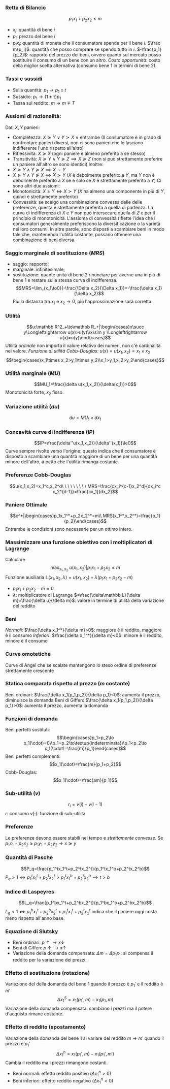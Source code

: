 ### Retta di Bilancio
$$p_1x_1+p_2x_2\le m$$
- $x_i$: quantità di bene $i$
- $p_i$: prezzo del bene $i$
- $p_ix_i$: quantità di moneta che il consumatore spende per il bene $i$.
$\frac m{p_i}$: quantità che posso comprare se spendo tutto in $i$.
$-\frac{p_1}{p_2}$: rapporto del prezzo dei beni, ovvero quanto sul mercato posso sostituire il consumo di un bene con un altro. *Costo opportunità*: costo della miglior scelta alternativa (consumo bene 1 in termini di bene 2).
### Tassi e sussidi
- Sulla quantità: $p_1\to p_1\pm t$
- Sussidio: $p_1\to(1\pm\tau)p_1$
- Tassa sul reddito: $m\to m\mp T$
### Assiomi di razionalità:
Dati $X,Y$ panieri:
- Completezza: $X\succeq Y\ \vee\ Y\succ X\ \vee$ entrambe (Il consumatore è in grado di confrontare panieri diversi, non ci sono panieri che lo lasciano indifferente l'uno rispetto all'altro)
- Riflessività: $X\succeq X$ (ogni paniere è almeno preferito a se stesso)
- Transitività: $X\succeq Y\ \wedge\ Y\succeq Z\implies X\succeq Z$ (non si può strettamente preferire un paniere all'altro se sono identici)
Inoltre:
- $X\succeq Y\wedge Y\succeq X\implies X\sim Y$
- $X\succeq Y\wedge Y\nsucceq X\Longleftrightarrow X\succ Y$ ($X$ è debolmente preferito a $Y$, ma $Y$ non è debolmente preferito a $X$  se e solo se $X$ è strettamente preferito a $Y$)
Ci sono altri due assiomi:
- Monotonicità: $X\ge Y\Longleftrightarrow X\succ Y$ ($X$ ha almeno una componente in più di $Y$, quindi è strettamente preferito)
- Convessità: se scelgo una combinazione convessa delle delle preferenze, questa è strettamente preferita a quella di partenza. La curva di indifferenza di $X$ e $Y$ non può intersecare quella di $Z$ e per il principio di monotonicità. L'assioma di convessità riflette l'idea che i consumatori generalmente preferiscono la diversificazione o la varietà nei loro consumi. In altre parole, sono disposti a scambiare beni in modo tale che, mantenendo l'utilità costante, possano ottenere una combinazione di beni diversa.
### Saggio marginale di sostituzione ($MRS$)
- saggio: rapporto;
- marginale: infinitesimale;
- sostituzione: quante unità di bene 2 rinunciare per averne una in più di bene 1 e restare sulla stessa curva di indifferenza.
$$MRS=\lim_{x_1\to0}(-\frac{\Delta x_2}{\Delta x_1})=-\frac{\delta x_1}{\delta x_2}$$
Più la distanza tra $x_1$ e $x_2\to0$, più l'approssimazione sarà corretta.
### Utilità
$$u:\mathbb R^2_+\to\mathbb R_+|\begin{cases}x\succ y\Longleftrightarrow u(x)>u(y)\\x\sim y \Longleftrightarrow u(x)=u(y)\end{cases}$$
Utilità *ordinale* non importa il valore relativo dei numeri, non c'è cardinalità nel valore.
*Funzione di utilità Cobb-Douglas:* $u(x)=u(x_1,x_2)=x_1\times x_2$
$$\begin{cases}x_1\times x_2>y_1\times y_2\\x_1>y_1,x_2>y_2\end{cases}$$
### Utilità marginale ($MU$)
$$MU_1=\frac{\delta u(x_1,x_2)}{\delta(x_1)}>0$$
Monotonicità forte, $x_2$ fisso.
### Variazione utilità ($du$)
$$d u=MU_1\times d x_1$$
### Concavità curve di indifferenza ($IP$)
$$IP=\frac{\delta''u(x_1,x_2)}{\delta''(x_1)}\le0$$
Curve sempre rivolte verso l'origine: questo indica che il consumatore è disposto a scambiare una quantità maggiore di un bene per una quantità minore dell'altro, a patto che l'utilità rimanga costante.
### Preferenze Cobb-Douglas
$$u(x_1,x_2)=x_1^c,x_2^d\ \ \ \ \ \ \ \ \ MRS=\frac{cx_i^{c-1}x_2^d}{dx_i^c x_2^{d-1}}=\frac{cx_1}{dx_2}$$
### Paniere Ottimale
$$x^*|\begin{cases}p_1x_1^*+p_2x_2^*=m\\ MRS(x_1^*,x_2^*)=\frac{p_1}{p_2}\end{cases}$$
Entrambe le condizioni sono necessarie per un ottimo intero.
### Massimizzare una funzione obiettivo con i moltiplicatori di Lagrange
Calcolare
$$\max_{x_1,x_2}\ u(x_1,x_2)|p_1x_1+p_2x_2\le m$$
Funzione ausiliaria $\mathbb L(x_1,x_2,\lambda)=u(x_1,x_2)+\lambda(p_1x_1+p_2x_2-m)$
- $p_1x_1+p_2x_2-m=0$
- $\lambda$: moltiplicatore di Lagrange $=\frac{\delta\mathbb L}{\delta m}=\frac{\delta u}{\delta m}$: valore in termine di utilità della variazione del reddito
### Beni
*Normali*: $\frac{\delta x_1^*}{\delta m}>0$: maggiore è il reddito, maggiore è il consumo
*Inferiori*: $\frac{\delta x_1^*}{\delta m}<0$: minore è il reddito, minore è il consumo
### Curve omotetiche
Curve di Angel che se scalate mantengono lo steso ordine di preferenze strettamente crescente
### Statica comparata rispetto al prezzo ($m$ costante)
Beni ordinari: $\frac{\delta x_1(p_1,p_2)}{\delta p_1}<0$: aumenta il prezzo, diminuisce la domanda
Beni di Giffen: $\frac{\delta x_1(p_1,p_2)}{\delta p_1}>0$: aumenta il prezzo, aumenta la domanda
### Funzioni di domanda
Beni perfetti sostituti:
$$\begin{cases}p_1>p_2\to x_1(\cdot)=0\\p_1=p_2\to\textup{indeterminata}\\p_1<p_2\to x_1(\cdot)=\frac{m}{p_1}\end{cases}$$
Beni perfetti complementi:
$$x_1(\cdot)=\frac{m}{p_1+p_2}$$
Cobb-Douglas:
$$x_1(\cdot)=\frac{am}{p_1}$$
### Sub-utilità ($v$)
$$r_i=v(i)-v(i-1)$$
$r$: consumo
$v(\cdot)$: funzione di sub-utilità
### Preferenze
Le preferenze devono essere stabili nel tempo e *strettamente convesse*.
Se $p_1x_1+p_2x_2\ge p_1y_1+p_2y_2\to x\succeq y$
### Quantità di Pasche
$$P_q=\frac{p_1^tx_1^t+p_2^tx_2^t}{p_1^tx_1^b+p_2^tx_2^b}$$
$P_q>1\Longleftrightarrow p_1^tx_1^t+p_2^tx_2^t>p_1^tx_1^b+p_2^tx_2^b\implies t>b$
### Indice di Laspeyres
$$L_q=\frac{p_1^bx_1^t+p_2^bx_2^t}{p_1^bx_1^b+p_2^bx_2^b}$$
$L_q<1\Longleftrightarrow p_1^bx_1^t+p_2^bx_2^t<p_1^tx_1^t+p_2^tx_2^t$ indica che il paniere oggi costa meno rispetto all'anno base.
### Equazione di Slutsky
- Beni ordinari: $p\uparrow\to x\downarrow$
- Beni di Giffen: $p\uparrow\to x\uparrow$ 
- Variazione della domanda compensata: $\Delta m=\Delta p_1x_1$: si compensa il reddito per la variazione dei prezzi.
### Effetto di sostituzione (rotazione)
Variazione del della domanda del bene $1$ quando il prezzo è $p_1'$ e il reddito è $m'$
$$\Delta x_1^S=x_1(p_1',m)-x_1(p_1,m)$$
Variazione della domanda compensata: cambiano i prezzi ma il potere d'acquisto rimane costante.
### Effetto di reddito (spostamento)
Variazione della domanda del bene $1$ al variare del reddito $m\to m'$ quando il prezzo è $p_1'$
$$\Delta x_1^n=x_1(p_1',m)-x_1(p_1',m')$$
Cambia il reddito ma i prezzi rimangono costanti.
- Beni normali: effetto reddito positivo ($\Delta x_1^n>0$)
- Beni inferiori: effetto reddito negativo ($\Delta x_1^n<0$)
